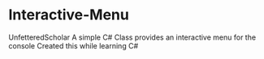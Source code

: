 # Interactive-Menu
 UnfetteredScholar 
A simple C# Class provides an interactive menu for the console
Created this while learning C#
